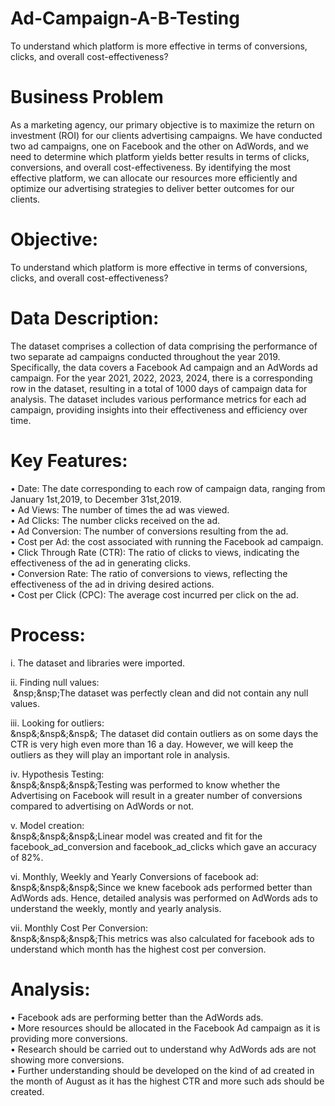 # Ad-Campaign-A-B-Testing
To understand which platform is more effective in terms of conversions, clicks, and overall cost-effectiveness?

# Business Problem
As a marketing agency, our primary objective is to maximize the return on investment (ROI) for our clients advertising campaigns. We have conducted two ad campaigns, one on Facebook and the other on AdWords, and we need to determine which platform yields better results in terms of clicks, conversions, and overall cost-effectiveness. By identifying the most effective platform, we can allocate our resources more efficiently and optimize our advertising strategies to deliver better outcomes for our clients.

# Objective:
To understand which platform is more effective in terms of conversions, clicks, and overall cost-effectiveness?

# Data Description:
The dataset comprises a collection of data comprising the performance of two separate ad campaigns conducted throughout the year 2019. Specifically, the data covers a Facebook Ad campaign and an AdWords ad campaign. For the year 2021, 2022, 2023, 2024, there is a corresponding row in the dataset, resulting in a total of 1000 days of campaign data for analysis. The dataset includes various performance metrics for each ad campaign, providing insights into their effectiveness and efficiency over time.

# Key Features:
•	Date: The date corresponding to each row of campaign data, ranging from January 1st,2019, to December 31st,2019. <br>
•	Ad Views: The number of times the ad was viewed.<br>
•	Ad Clicks: The number clicks received on the ad.<br>
•	Ad Conversion: The number of conversions resulting from the ad.<br>
•	Cost per Ad: the cost associated with running the Facebook ad campaign.<br>
•	Click Through Rate (CTR): The ratio of clicks to views, indicating the effectiveness of the ad in generating clicks.<br>
•	Conversion Rate: The ratio of conversions to views, reflecting the effectiveness of the ad in driving desired actions.<br>
•	Cost per Click (CPC): The average cost incurred per click on the ad.<br>

# Process:
i.	The dataset and libraries were imported.<br>

ii.	Finding null values:<br>
&nbsp;&nsp;&nsp;The dataset was perfectly clean and did not contain any null values.<br>

iii.	Looking for outliers:<br>
&nsp&;&nsp&;&nsp&; The dataset did contain outliers as on some days the CTR is very high even more than 16 a day. However, we will keep the outliers as they will play an important role in analysis.<br>

iv.	Hypothesis Testing:<br>
&nsp&;&nsp&;&nsp&;Testing was performed to know whether the Advertising on Facebook will result in a greater number of conversions compared to advertising on AdWords or not.<br>

v.	Model creation:<br>
&nsp&;&nsp&;&nsp&;Linear model was created and fit for the facebook_ad_conversion and facebook_ad_clicks which gave an accuracy of 82%.<br>

vi.	Monthly, Weekly and Yearly Conversions of facebook ad:<br>
&nsp&;&nsp&;&nsp&;Since we knew facebook ads performed better than AdWords ads. Hence, detailed analysis was performed on AdWords ads to understand the weekly, montly and yearly analysis.<br>

vii.	Monthly Cost Per Conversion:<br>
&nsp&;&nsp&;&nsp&;This metrics was also calculated for facebook ads to understand which month has the highest cost per conversion.<br>


# Analysis:<br>
•	Facebook ads are performing better than the AdWords ads. <br>
•	More resources should be allocated in the Facebook Ad campaign as it is providing more conversions. <br>
•	Research should be carried out to understand why AdWords ads are not showing more conversions.<br>
•	Further understanding should be developed on the kind of ad created in the month of August as it has the highest CTR and more such ads should be created.
